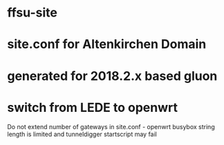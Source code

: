# ffsu-site
# site.conf for Altenkirchen Domain
# generated for 2018.2.x based gluon
# switch from LEDE to openwrt

Do not extend number of gateways in site.conf  - openwrt busybox string length is limited and tunneldigger startscript may fail
